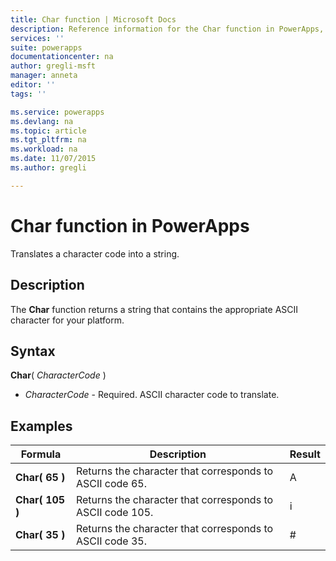 ```yaml
---
title: Char function | Microsoft Docs
description: Reference information for the Char function in PowerApps, including syntax and examples
services: ''
suite: powerapps
documentationcenter: na
author: gregli-msft
manager: anneta
editor: ''
tags: ''

ms.service: powerapps
ms.devlang: na
ms.topic: article
ms.tgt_pltfrm: na
ms.workload: na
ms.date: 11/07/2015
ms.author: gregli

---
```

# Char function in PowerApps
Translates a character code into a string.

## Description
The **Char** function returns a string that contains the appropriate ASCII character for your platform.

## Syntax
**Char**( *CharacterCode* )

* *CharacterCode* - Required. ASCII character code to translate.

## Examples
| Formula | Description | Result |
| --- | --- | --- |
| **Char( 65 )** |Returns the character that corresponds to ASCII code 65. |A |
| **Char( 105 )** |Returns the character that corresponds to ASCII code 105. |i |
| **Char( 35 )** |Returns the character that corresponds to ASCII code 35. |# |

